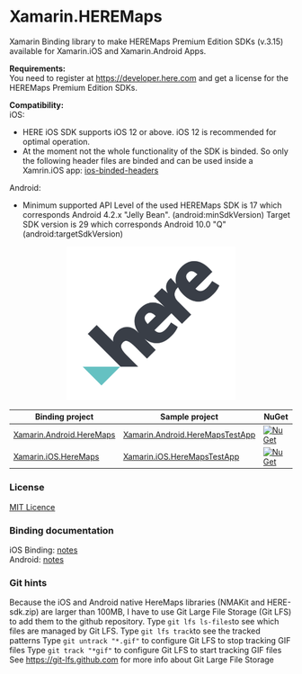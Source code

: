 # Xamarin.HEREMaps
Xamarin Binding library to make HEREMaps Premium Edition SDKs (v.3.15) available for Xamarin.iOS and Xamarin.Android Apps.

**Requirements:**<br>
You need to register at https://developer.here.com and get a license for the HEREMaps Premium Edition SDKs.

**Compatibility:**<br>
iOS:
- HERE iOS SDK supports iOS 12 or above. iOS 12 is recommended for optimal operation. <br>
- At the moment not the whole functionality of the SDK is binded. So only the following header files are binded and can be used inside a Xamrin.iOS app: [ios-binded-headers]

Android:
- Minimum supported API Level of the used HEREMaps SDK is 17 which corresponds Android 4.2.x "Jelly Bean". (android:minSdkVersion)
Target SDK version is 29 which corresponds Android 10.0 "Q" (android:targetSdkVersion)

<p align="center">
<img src="docs/icons/HERE_logo.png" width="300">
</p>

| Binding project                                     | Sample project                                            | NuGet                                     |
|---------------------------------------------|---------------------------------------------------|-------------------------------------------|
| [Xamarin.Android.HereMaps][binding-android] | [Xamarin.Android.HereMapsTestApp][android-sample] | [![NuGet](https://img.shields.io/nuget/v/Xamarin.Android.HereMaps.svg?label=NuGet)](https://www.nuget.org/packages/Xamarin.Android.HereMaps/) |
| [Xamarin.iOS.HereMaps][binding-ios]         | [Xamarin.iOS.HereMapsTestApp][ios-sample]         | [![NuGet](https://img.shields.io/nuget/v/Xamarin.iOS.HereMaps.svg?label=NuGet)](https://www.nuget.org/packages/Xamarin.iOS.HereMaps/)         |


[official-docs-sdk-android]: https://developer.here.com/documentation/android-premium/3.15/dev_guide/topics/user-guide.html
[official-docs-sdk-ios]: https://developer.here.com/documentation/ios-premium/3.15/dev_guide/topics/user-guide.html

[binding-android]: Xamarin.Android.HEREMaps/
[binding-ios]: Xamarin.iOS.HEREMaps/

[android-sample]: Xamarin.Android.HereMapsTestApp/
[ios-sample]: Xamarin.iOS.HereMapsTestApp/

[ios-binded-headers]: NativeLibraries/iOS/HERE_iOS_SDK_Premium_v3.15.2_92/framework/NMAKit.framework/Headers/NMAKit_mod.h

### License
[MIT Licence](LICENSE) 

### Binding documentation
iOS Binding: [notes](Xamarin.iOS.HEREMaps/ios-binding-notes.md)<br>
Android: [notes](Xamarin.Android.HEREMaps/android-binding-notes.md)<br>

### Git hints
Because the iOS and Android native HereMaps libraries (NMAKit and HERE-sdk.zip) are larger than 100MB, I have to use Git Large File Storage (Git LFS) to add them to the github repository.
Type `git lfs ls-files`to see which files are managed by Git LFS.
Type `git lfs track`to see the tracked patterns
Type `git untrack "*.gif"` to configure Git LFS to stop tracking GIF files
Type `git track "*gif"` to configure Git LFS to start tracking GIF files
See https://git-lfs.github.com for more info about Git Large File Storage